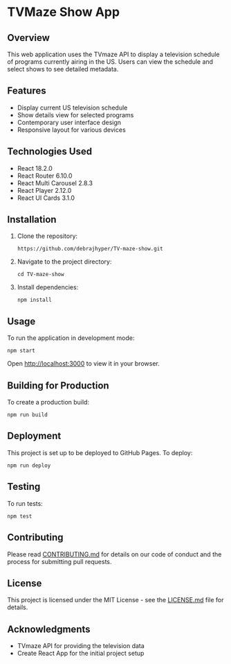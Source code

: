 # TVMaze Show App

## Overview

This web application uses the TVmaze API to display a television schedule of programs currently airing in the US. Users can view the schedule and select shows to see detailed metadata.

## Features

- Display current US television schedule
- Show details view for selected programs
- Contemporary user interface design
- Responsive layout for various devices

## Technologies Used

- React 18.2.0
- React Router 6.10.0
- React Multi Carousel 2.8.3
- React Player 2.12.0
- React UI Cards 3.1.0

## Installation

1. Clone the repository:
   ```
   https://github.com/debrajhyper/TV-maze-show.git
   ```

2. Navigate to the project directory:
   ```
   cd TV-maze-show
   ```

3. Install dependencies:
   ```
   npm install
   ```

## Usage

To run the application in development mode:

```
npm start
```

Open [http://localhost:3000](http://localhost:3000) to view it in your browser.

## Building for Production

To create a production build:

```
npm run build
```

## Deployment

This project is set up to be deployed to GitHub Pages. To deploy:

```
npm run deploy
```

## Testing

To run tests:

```
npm test
```

## Contributing

Please read [CONTRIBUTING.md](CONTRIBUTING.md) for details on our code of conduct and the process for submitting pull requests.

## License

This project is licensed under the MIT License - see the [LICENSE.md](LICENSE.md) file for details.

## Acknowledgments

- TVmaze API for providing the television data
- Create React App for the initial project setup